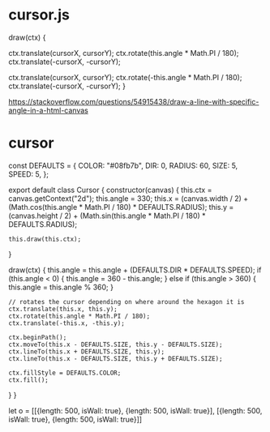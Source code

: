 # cursor.js

draw(ctx) {
  <!-- let cursorX = (this.canvas.width / 2) + ((this.radius + 5) * Math.cos(this.angle * Math.PI / 180))
  let cursorY = (this.canvas.height / 2) + ((this.radius + 5) * Math.sin(this.angle * Math.PI / 180));

  this.angle = this.angle + (this.dir * this.speed);
  if (this.angle < 0) {
    this.angle = 360 - this.angle;
  } else if (this.angle > 360) {
    this.angle =  this.angle % 360;
  } -->

  ctx.translate(cursorX, cursorY);
  ctx.rotate(this.angle * Math.PI / 180);
  ctx.translate(-cursorX, -cursorY);

  <!-- ctx.beginPath();
  ctx.moveTo(cursorX - this.size, cursorY - this.size);
  ctx.lineTo(cursorX + this.size, cursorY);
  ctx.lineTo(cursorX - this.size, cursorY + this.size);
  ctx.closePath();

  ctx.fillStyle = this.color;
  ctx.fill(); -->

  ctx.translate(cursorX, cursorY);
  ctx.rotate(-this.angle * Math.PI / 180);
  ctx.translate(-cursorX, -cursorY);
}

https://stackoverflow.com/questions/54915438/draw-a-line-with-specific-angle-in-a-html-canvas



# cursor

const DEFAULTS = {
  COLOR: "#08fb7b",
  DIR: 0,
  RADIUS: 60,
  SIZE: 5,
  SPEED: 5,
};

export default class Cursor {
  constructor(canvas) {
    this.ctx = canvas.getContext("2d");
    this.angle = 330;
    this.x = (canvas.width / 2) + (Math.cos(this.angle * Math.PI / 180) * DEFAULTS.RADIUS);
    this.y = (canvas.height / 2) + (Math.sin(this.angle * Math.PI / 180) * DEFAULTS.RADIUS);

    this.draw(this.ctx);
  }

  draw(ctx) {
    this.angle = this.angle + (DEFAULTS.DIR * DEFAULTS.SPEED);
    if (this.angle < 0) {
      this.angle = 360 - this.angle;
    } else if (this.angle > 360) {
      this.angle = this.angle % 360;
    }

    // rotates the cursor depending on where around the hexagon it is
    ctx.translate(this.x, this.y);
    ctx.rotate(this.angle * Math.PI / 180);
    ctx.translate(-this.x, -this.y);

    ctx.beginPath();
    ctx.moveTo(this.x - DEFAULTS.SIZE, this.y - DEFAULTS.SIZE);
    ctx.lineTo(this.x + DEFAULTS.SIZE, this.y);
    ctx.lineTo(this.x - DEFAULTS.SIZE, this.y + DEFAULTS.SIZE);

    ctx.fillStyle = DEFAULTS.COLOR;
    ctx.fill();
  }
}


let o = [[{length: 500, isWall: true}, {length: 500, isWall: true}], 
[{length: 500, isWall: true}, {length: 500, isWall: true}]]
